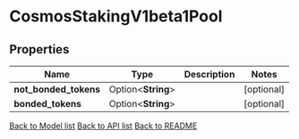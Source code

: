 # CosmosStakingV1beta1Pool

## Properties

Name | Type | Description | Notes
------------ | ------------- | ------------- | -------------
**not_bonded_tokens** | Option<**String**> |  | [optional]
**bonded_tokens** | Option<**String**> |  | [optional]

[Back to Model list](../README.md#documentation-for-models) [Back to API list](../README.md#documentation-for-api-endpoints) [Back to README](../README.md)


